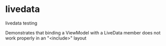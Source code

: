# livedata
livedata testing

Demonstrates that binding a ViewModel with a LiveData member does not work properly in an "\<include\>" layout
